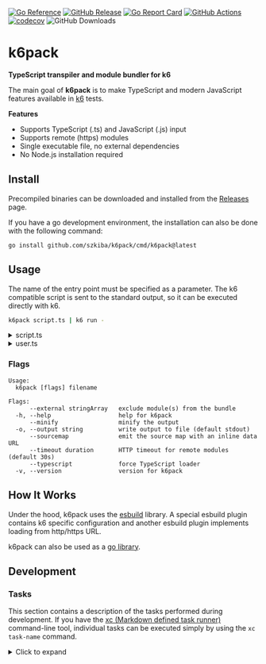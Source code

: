 [![Go Reference](https://pkg.go.dev/badge/github.com/szkiba/k6pack.svg)](https://pkg.go.dev/github.com/szkiba/k6pack)
[![GitHub Release](https://img.shields.io/github/v/release/szkiba/k6pack)](https://github.com/szkiba/k6pack/releases/)
[![Go Report Card](https://goreportcard.com/badge/github.com/szkiba/k6pack)](https://goreportcard.com/report/github.com/szkiba/k6pack)
[![GitHub Actions](https://github.com/szkiba/k6pack/actions/workflows/test.yml/badge.svg)](https://github.com/szkiba/k6pack/actions/workflows/test.yml)
[![codecov](https://codecov.io/gh/szkiba/k6pack/graph/badge.svg?token=krmjUlDGM5)](https://codecov.io/gh/szkiba/k6pack)
![GitHub Downloads](https://img.shields.io/github/downloads/szkiba/k6pack/total)

# k6pack

**TypeScript transpiler and module bundler for k6**

The main goal of **k6pack** is to make TypeScript and modern JavaScript features available in [k6](https://k6.io/) tests.

**Features**

- Supports TypeScript (.ts) and JavaScript (.js) input
- Supports remote (https) modules
- Single executable file, no external dependencies
- No Node.js installation required

## Install

Precompiled binaries can be downloaded and installed from the [Releases](https://github.com/szkiba/k6pack/releases) page.

If you have a go development environment, the installation can also be done with the following command:

```
go install github.com/szkiba/k6pack/cmd/k6pack@latest
```

## Usage

The name of the entry point must be specified as a parameter. The k6 compatible script is sent to the standard output, so it can be executed directly with k6.

```sh
k6pack script.ts | k6 run -
```
<details>
<summary>script.ts</summary>

```ts file=examples/script.ts
import { User, newUser } from "./user";

export default () => {
  const user: User = newUser("John");
  console.log(user);
};
```

</details>

<details>
<summary>user.ts</summary>


```ts file=examples/user.ts
interface User {
  name: string;
  id: number;
}

class UserAccount implements User {
  name: string;
  id: number;

  constructor(name: string) {
    this.name = name;
    this.id = Math.floor(Math.random() * Number.MAX_SAFE_INTEGER);
  }
}

function newUser(name: string): User {
  return new UserAccount(name);
}

export { User, newUser };
```

</details>

### Flags

```
Usage:
  k6pack [flags] filename

Flags:
      --external stringArray   exclude module(s) from the bundle
  -h, --help                   help for k6pack
      --minify                 minify the output
  -o, --output string          write output to file (default stdout)
      --sourcemap              emit the source map with an inline data URL
      --timeout duration       HTTP timeout for remote modules (default 30s)
      --typescript             force TypeScript loader
  -v, --version                version for k6pack
```

## How It Works

Under the hood, k6pack uses the [esbuild](https://github.com/evanw/esbuild) library. A special esbuild plugin contains k6 specific configuration and another esbuild plugin implements loading from http/https URL.

k6pack can also be used as a [go library](https://pkg.go.dev/github.com/szkiba/k6pack).

## Development

### Tasks

This section contains a description of the tasks performed during development. If you have the [xc (Markdown defined task runner)](https://github.com/joerdav/xc) command-line tool, individual tasks can be executed simply by using the `xc task-name` command.

<details><summary>Click to expand</summary>

#### lint

Run the static analyzer.

```
golangci-lint run
```

#### test

Run the tests.

```
go test -count 1 -race -coverprofile=build/coverage.txt ./...
```

#### coverage

View the test coverage report.

```
go tool cover -html=build/coverage.txt
```

#### build

Build the executable binary.

This is the easiest way to create an executable binary (although the release process uses the goreleaser tool to create release versions).

```
go build -ldflags="-w -s" -o build/k6pack .
```

#### snapshot

Creating an executable binary with a snapshot version.

The goreleaser command-line tool is used during the release process. During development, it is advisable to create binaries with the same tool from time to time.

```
goreleaser build --snapshot --clean --single-target -o build/k6pack
```

#### examples

Run scripts from examples directory.

```
go run ./cmd/k6pack examples/script.ts | go run go.k6.io/k6@latest run -
go run ./cmd/k6pack examples/simple.ts | go run go.k6.io/k6@latest run -
```

#### clean

Delete the build directory.

```
rm -rf build
```

#### all

Run all tasks.

Requires: lint,test,build,snapshot,examples

</details>

